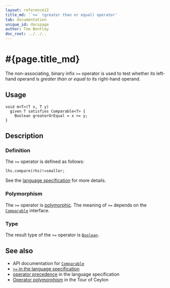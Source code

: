 ```yaml
---
layout: reference12
title_md: '`>=` (greater than or equal) operator'
tab: documentation
unique_id: docspage
author: Tom Bentley
doc_root: ../../..
---
```


# #{page.title_md}

The non-associating, binary infix `>=` operator is used to test whether its left-hand 
operand is *greater than or equal to* its right-hand operand.

## Usage 

<!-- try: -->
    void m<T>(T x, T y) 
      given T satisfies Comparable<T> {
        Boolean greaterOrEqual = x >= y;
    }

## Description

### Definition

The `>=` operator is defined as follows:

<!-- check:none -->
<!-- try: -->
    lhs.compare(rhs)!=smaller;

See the [language specification](#{site.urls.spec_current}#equalitycomparison) for more details.

### Polymorphism

The `>=` operator is [polymorphic](#{page.doc_root}/reference/operator/operator-polymorphism). 
The meaning of `>=` depends on the 
[`Comparable`](#{site.urls.apidoc_1_1}/Comparable.type.html) interface.

### Type

The result type of the `>=` operator is [`Boolean`](#{site.urls.apidoc_1_1}/Boolean.type.html).

## See also

* API documentation for [`Comparable`](#{site.urls.apidoc_1_1}/Comparable.type.html)
* [`>=` in the language specification](#{site.urls.spec_current}#equalitycomparison)
* [operator precedence](#{site.urls.spec_current}#operatorprecedence) in the 
  language specification
* [Operator polymorphism](#{page.doc_root}/tour/language-module/#operator_polymorphism) 
  in the Tour of Ceylon


